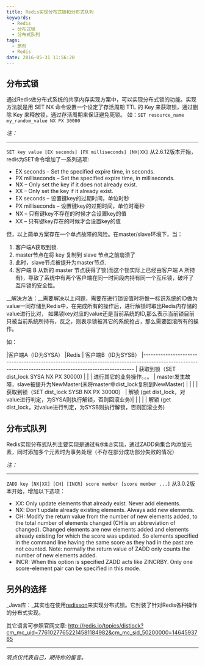 ```yaml
---
title: Redis实现分布式锁和分布式队列
keywords:
  - Redis
  - 分布式锁
  - 分布式队列
tags:
  - 原创
  - Redis
date: 2016-05-31 11:56:20
---
```


## 分布式锁
通过Redis做分布式系统的共享内存实现方案中，可以实现分布式锁的功能。实现方法就是用 SET NX 命令设置一个设定了存活周期 TTL 的 Key 来获取锁，通过删除 Key 来释放锁，通过存活周期来保证避免死锁。
如：`SET resource_name my_random_value NX PX 30000`

 _注：_

--------------
`SET key value [EX seconds] [PX milliseconds] [NX|XX]`
从2.6.12版本开始，redis为SET命令增加了一系列选项:
* EX seconds – Set the specified expire time, in seconds.
* PX milliseconds – Set the specified expire time, in milliseconds.
* NX – Only set the key if it does not already exist.
* XX – Only set the key if it already exist.
* EX seconds – 设置键key的过期时间，单位时秒
* PX milliseconds – 设置键key的过期时间，单位时毫秒
* NX – 只有键key不存在的时候才会设置key的值
* XX – 只有键key存在的时候才会设置key的值


但，以上简单方案存在一个单点故障的风险。在master/slave环境下，当：
1. 客户端A获取到锁.
2. master节点在将 key 复制到 slave 节点之前崩溃了
3. 此时，slave节点被提升为master节点.
4. 客户端 B 从新的 master 节点获得了锁(而这个锁实际上已经由客户端 A 所持有)，导致了系统中有两个客户端在同一时间段内持有同一个互斥锁，破坏了互斥锁的安全性。

__解决方法：__需要解决以上问题，需要在进行锁设值时将惟一标识系统的ID做为value一同存储到Redis中，在完成所有的操作后，进行解锁时取出Redis内存储的value进行比对，
如果锁key对应的value还是当前系统的ID,那么表示当前锁目前只被当前系统所持有，反之，则表示锁被其它的系统抢占，那么需要回滚所有的操作。

如：

|客户端A（ID为SYSA）								|Redis 																		| 客户端B（ID为SYSB）
|--------------------------------------------------------------------------------------------------------------------------------------------------------
| 获取到锁（SET dist_lock SYSA NX PX 30000)		| 																			|
| 进行其它的业务操作。。。							| master发生故障，slave被提升为NewMaster(未将master中dist_lock复制到NewMaster) 	|
| 												| 																			| 获取到锁（SET dist_lock SYSB NX PX 30000）
| 解锁 (get dist_lock，对value进行判定，为SYSA则执行解锁，否则回滚业务)|															|
| 												|																			| 解锁 (get dist_lock，对value进行判定，为SYSB则执行解锁，否则回滚业务)


## 分布式队列
Redis实现分布式队列主要实现是通过`有序集合`实现，通过ZADD向集合内添加元素，同时添加多个元素时为事务处理（不存在部分成功部分失败的情况）

 _注：_

------
`ZADD key [NX|XX] [CH] [INCR] score member [score member ...]`
从3.0.2版本开始，增加以下选项：
* XX: Only update elements that already exist. Never add elements.
* NX: Don’t update already existing elements. Always add new elements.
* CH: Modify the return value from the number of new elements added, to the total number of elements changed (CH is an abbreviation of changed). Changed elements are new elements added and elements already existing for which the score was updated. So elements specified in the command line having the same score as they had in the past are not counted. Note: normally the return value of ZADD only counts the number of new elements added.
* INCR: When this option is specified ZADD acts like ZINCRBY. Only one score-element pair can be specified in this mode.


## 另外的选择
_Java库：_其实也在使用[redisson](https://github.com/mrniko/redisson)来实现分布式锁。它封装了针对Redis各种操作的分布式实现。

其它语言可参照官网文章: http://redis.io/topics/distlock?cm_mc_uid=77610277652214581184982&cm_mc_sid_50200000=1464593765 

-----

*观点仅代表自己，期待你的留言。*